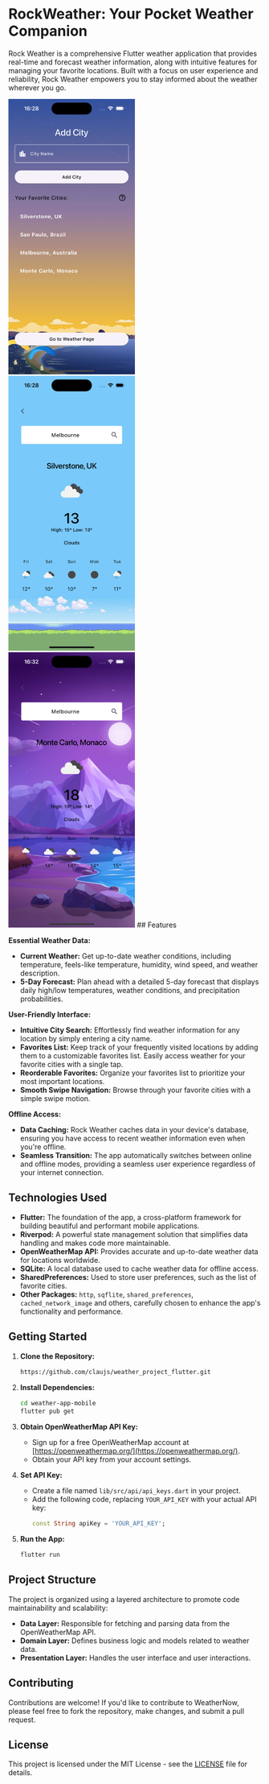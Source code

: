 # RockWeather: Your Pocket Weather Companion

Rock Weather is a comprehensive Flutter weather application that provides real-time and forecast weather information, along with intuitive features for managing your favorite locations. Built with a focus on user experience and reliability, Rock Weather empowers you to stay informed about the weather wherever you go.

<img src="https://github.com/claujs/weather_project_flutter/blob/main/.github/images/add_city_screen.png?raw=true" alt="Flutter Weather App Preview" width=50% height=50%>
<img src="https://github.com/claujs/weather_project_flutter/blob/main/.github/images/screen_day.png?raw=true" 
alt="Flutter Weather App Preview" width=50% height=50%>
<img src="https://github.com/claujs/weather_project_flutter/blob/main/.github/images/screen_night.png?raw=true" 
alt="Flutter Weather App Preview" width=50% height=50%>
## Features

**Essential Weather Data:**

* **Current Weather:**  Get up-to-date weather conditions, including temperature, feels-like temperature, humidity, wind speed, and weather description.
* **5-Day Forecast:**  Plan ahead with a detailed 5-day forecast that displays daily high/low temperatures, weather conditions, and precipitation probabilities.

**User-Friendly Interface:**

* **Intuitive City Search:** Effortlessly find weather information for any location by simply entering a city name.
* **Favorites List:**  Keep track of your frequently visited locations by adding them to a customizable favorites list. Easily access weather for your favorite cities with a single tap.
* **Reorderable Favorites:** Organize your favorites list to prioritize your most important locations.
* **Smooth Swipe Navigation:**  Browse through your favorite cities with a simple swipe motion. 

**Offline Access:**

* **Data Caching:** Rock Weather caches data in your device's database, ensuring you have access to recent weather information even when you're offline.  
* **Seamless Transition:** The app automatically switches between online and offline modes, providing a seamless user experience regardless of your internet connection.

## Technologies Used

* **Flutter:**  The foundation of the app, a cross-platform framework for building beautiful and performant mobile applications.
* **Riverpod:**  A powerful state management solution that simplifies data handling and makes code more maintainable.
* **OpenWeatherMap API:** Provides accurate and up-to-date weather data for locations worldwide.
* **SQLite:** A local database used to cache weather data for offline access. 
* **SharedPreferences:**  Used to store user preferences, such as the list of favorite cities.
* **Other Packages:** `http`, `sqflite`, `shared_preferences`, `cached_network_image` and others, carefully chosen to enhance the app's functionality and performance.

## Getting Started

1. **Clone the Repository:**
    ```bash
    https://github.com/claujs/weather_project_flutter.git
    ```

2. **Install Dependencies:**
    ```bash
    cd weather-app-mobile
    flutter pub get
    ```

3. **Obtain OpenWeatherMap API Key:**
    - Sign up for a free OpenWeatherMap account at [https://openweathermap.org/](https://openweathermap.org/).
    - Obtain your API key from your account settings.

4. **Set API Key:**
    - Create a file named `lib/src/api/api_keys.dart` in your project.
    - Add the following code, replacing `YOUR_API_KEY` with your actual API key:
        ```dart
        const String apiKey = 'YOUR_API_KEY';
        ```

5. **Run the App:**
    ```bash
    flutter run
    ```

## Project Structure

The project is organized using a layered architecture to promote code maintainability and scalability:

* **Data Layer:**  Responsible for fetching and parsing data from the OpenWeatherMap API.
* **Domain Layer:**  Defines business logic and models related to weather data.
* **Presentation Layer:** Handles the user interface and user interactions.

## Contributing

Contributions are welcome! If you'd like to contribute to WeatherNow, please feel free to fork the repository, make changes, and submit a pull request. 

## License

This project is licensed under the MIT License - see the [LICENSE](LICENSE) file for details.